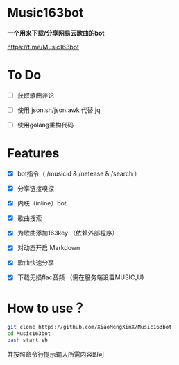 # Music163bot

**一个用来下载/分享网易云歌曲的bot**

https://t.me/Music163bot

# To Do

- [ ] 获取歌曲评论

- [ ] 使用 json.sh/json.awk 代替 jq

- [ ] ~~使用golang重构代码~~

# Features

- [x] bot指令（ /musicid & /netease & /search ）

- [x] 分享链接嗅探

- [x] 内联（inline）bot

- [x] 歌曲搜索

- [x] 为歌曲添加163key （依赖外部程序）

- [x] 对动态开启 Markdown

- [x] 歌曲快速分享

- [x] 下载无损flac音频 （需在服务端设置MUSIC_U)

# How to use？

```bash
git clone https://github.com/XiaoMengXinX/Music163bot
cd Music163bot
bash start.sh
```

并按照命令行提示输入所需内容即可





